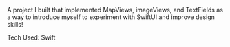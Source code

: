 A project I built that implemented MapViews, imageViews, and TextFields as a way to introduce myself to experiment with SwiftUI and improve design skills!

Tech Used: Swift
